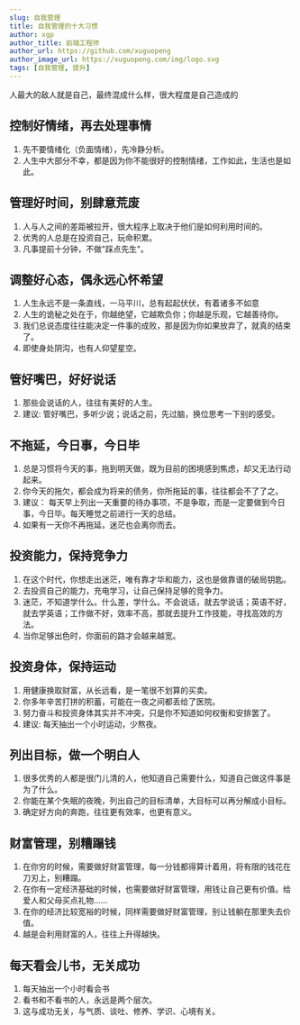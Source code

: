 ```yaml
---
slug: 自我管理
title: 自我管理的十大习惯
author: xgp
author_title: 前端工程师
author_url: https://github.com/xuguopeng
author_image_url: https://xuguopeng.com/img/logo.svg
tags: [自我管理, 提升]
---
```


人最大的敌人就是自己，最终混成什么样，很大程度是自己造成的

<!--truncate-->

## 控制好情绪，再去处理事情

1. 先不要情绪化（负面情绪），先冷静分析。
2. 人生中大部分不幸，都是因为你不能很好的控制情绪，工作如此，生活也是如此。

## 管理好时间，别肆意荒废

1. 人与人之间的差距被拉开，很大程序上取决于他们是如何利用时间的。
2. 优秀的人总是在投资自己，玩命积累。
3. 凡事提前十分钟，不做"踩点先生"。

## 调整好心态，偶永远心怀希望

1. 人生永远不是一条直线，一马平川，总有起起伏伏，有着诸多不如意
2. 人生的诡秘之处在于，你越绝望，它越欺负你；你越是乐观，它越善待你。
3. 我们总说态度往往能决定一件事的成败，那是因为你如果放弃了，就真的结束了。
4. 即使身处阴沟，也有人仰望星空。

## 管好嘴巴，好好说话

1. 那些会说话的人，往往有美好的人生。
2. 建议: 管好嘴巴，多听少说；说话之前，先过脑，换位思考一下别的感受。

## 不拖延，今日事，今日毕

1. 总是习惯将今天的事，拖到明天做，既为目前的困境感到焦虑，却又无法行动起来。
2. 你今天的拖欠，都会成为将来的债务，你所拖延的事，往往都会不了了之。
3. 建议： 每天早上列出一天重要的待办事项，不是争取，而是一定要做到今日事，今日毕。每天睡觉之前进行一天的总结。
4. 如果有一天你不再拖延，迷茫也会离你而去。

## 投资能力，保持竞争力

1. 在这个时代，你想走出迷茫，唯有靠才华和能力，这也是做靠谱的破局钥匙。
2. 去投资自己的能力，充电学习，让自己保持足够的竞争力。
3. 迷茫，不知道学什么。什么差，学什么。不会说话，就去学说话；英语不好，就去学英语；工作做不好，效率不高，那就去提升工作技能，寻找高效的方法。
4. 当你足够出色时，你面前的路才会越来越宽。

## 投资身体，保持运动

1. 用健康换取财富，从长远看，是一笔很不划算的买卖。
2. 你多年辛苦打拼的积蓄，可能在一夜之间都丢给了医院。
3. 努力奋斗和投资身体其实并不冲突，只是你不知道如何权衡和安排罢了。
4. 建议: 每天抽出一个小时运动，少熬夜。

## 列出目标，做一个明白人

1. 很多优秀的人都是很门儿清的人，他知道自己需要什么，知道自己做这件事是为了什么。
2. 你能在某个失眠的夜晚，列出自己的目标清单，大目标可以再分解成小目标。
3. 确定好方向的奔跑，往往更有效率，也更有意义。

## 财富管理，别糟蹋钱

1. 在你穷的时候，需要做好财富管理，每一分钱都得算计着用，将有限的钱花在刀刃上，别糟蹋。
2. 在你有一定经济基础的时候，也需要做好财富管理，用钱让自己更有价值。给爱人和父母买点礼物......
3. 在你的经济比较宽裕的时候，同样需要做好财富管理，别让钱躺在那里失去价值。
4. 越是会利用财富的人，往往上升得越快。

## 每天看会儿书，无关成功

1. 每天抽出一个小时看会书
2. 看书和不看书的人，永远是两个层次。
3. 这与成功无关，与气质、谈吐、修养、学识、心境有关。

